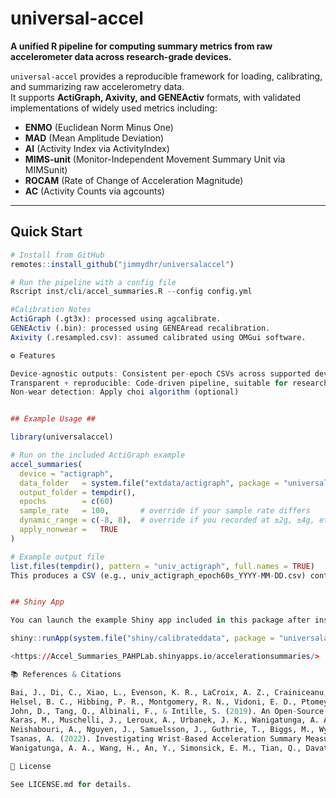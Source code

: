 # universal-accel

**A unified R pipeline for computing summary metrics from raw accelerometer data across research-grade devices.**

`universal-accel` provides a reproducible framework for loading, calibrating, and summarizing raw accelerometry data.  
It supports **ActiGraph, Axivity, and GENEActiv** formats, with validated implementations of widely used metrics including:  

- **ENMO** (Euclidean Norm Minus One)  
- **MAD** (Mean Amplitude Deviation)  
- **AI** (Activity Index via ActivityIndex)  
- **MIMS-unit** (Monitor-Independent Movement Summary Unit via MIMSunit)  
- **ROCAM** (Rate of Change of Acceleration Magnitude)  
- **AC** (Activity Counts via agcounts)  

---

## Quick Start

```r
# Install from GitHub
remotes::install_github("jimmydhr/universalaccel")

# Run the pipeline with a config file
Rscript inst/cli/accel_summaries.R --config config.yml

#Calibration Notes
ActiGraph (.gt3x): processed using agcalibrate.
GENEActiv (.bin): processed using GENEAread recalibration.
Axivity (.resampled.csv): assumed calibrated using OMGui software.

⚙ Features

Device-agnostic outputs: Consistent per-epoch CSVs across supported devices.
Transparent + reproducible: Code-driven pipeline, suitable for research and collaboration.
Non-wear detection: Apply choi algorithm (optional)


## Example Usage ## 

library(universalaccel)

# Run on the included ActiGraph example
accel_summaries(
  device = "actigraph",
  data_folder   = system.file("extdata/actigraph", package = "universalaccel"),
  output_folder = tempdir(),
  epochs        = c(60)
  sample_rate   = 100,       # override if your sample rate differs
  dynamic_range = c(-8, 8),  # override if you recorded at ±2g, ±4g, etc.
  apply_nonwear =   TRUE
)

# Example output file
list.files(tempdir(), pattern = "univ_actigraph", full.names = TRUE)
This produces a CSV (e.g., univ_actigraph_epoch60s_YYYY-MM-DD.csv) containing synchronized MIMS, AI, AC, ENMO, MAD, and ROCAM metrics.


## Shiny App

You can launch the example Shiny app included in this package after installation:

shiny::runApp(system.file("shiny/calibrateddata", package = "universalaccel"))

<https://Accel_Summaries_PAHPLab.shinyapps.io/accelerationsummaries/>

📚 References & Citations

Bai, J., Di, C., Xiao, L., Evenson, K. R., LaCroix, A. Z., Crainiceanu, C. M., & Buchner, D. M. (2016). An Activity Index for Raw Accelerometry Data and Its Comparison with Other Activity Metrics. PLOS ONE, 11(8), e0160644. https://doi.org/10.1371/journal.pone.0160644
Helsel, B. C., Hibbing, P. R., Montgomery, R. N., Vidoni, E. D., Ptomey, L. T., Clutton, J., & Washburn, R. A. (2024). agcounts: An R Package to Calculate ActiGraph Activity Counts From Portable Accelerometers. Journal for the Measurement of Physical Behaviour, 7(1). https://doi.org/10.1123/jmpb.2023-0037
John, D., Tang, Q., Albinali, F., & Intille, S. (2019). An Open-Source Monitor-Independent Movement Summary for Accelerometer Data Processing. Journal for the Measurement of Physical Behaviour, 2(4), 268–281. https://doi.org/10.1123/jmpb.2018-0068
Karas, M., Muschelli, J., Leroux, A., Urbanek, J. K., Wanigatunga, A. A., Bai, J., Crainiceanu, C. M., & Schrack, J. A. (2022). Comparison of Accelerometry-Based Measures of Physical Activity: Retrospective Observational Data Analysis Study. JMIR mHealth and uHealth, 10(7), e38077. https://doi.org/10.2196/38077
Neishabouri, A., Nguyen, J., Samuelsson, J., Guthrie, T., Biggs, M., Wyatt, J., Cross, D., Karas, M., Migueles, J. H., Khan, S., & Guo, C. C. (2022). Quantification of Acceleration as Activity Counts in ActiGraph Wearable. Scientific Reports, 12(1), 11958. https://doi.org/10.1038/s41598-022-16003-x
Tsanas, A. (2022). Investigating Wrist-Based Acceleration Summary Measures Across Different Sample Rates Towards 24-Hour Physical Activity and Sleep Profile Assessment. Sensors, 22(16), 6152. https://doi.org/10.3390/s22166152
Wanigatunga, A. A., Wang, H., An, Y., Simonsick, E. M., Tian, Q., Davatzikos, C., Urbanek, J. K., Zipunnikov, V., Spira, A. P., Ferrucci, L., Resnick, S. M., & Schrack, J. A. (2021). Association Between Brain Volumes and Patterns of Physical Activity in Community-Dwelling Older Adults. The Journals of Gerontology: Series A, 76(8), 1504–1511. https://doi.org/10.1093/gerona/glaa294

📜 License

See LICENSE.md for details.

